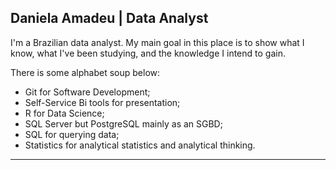 ## Daniela Amadeu | Data Analyst

I'm a Brazilian data analyst. My main goal in this place is to show what I know, what I've been studying, and the knowledge I intend to gain.

There is some alphabet soup below:

- Git for Software Development;
- Self-Service Bi tools for presentation;
- R for Data Science;
- SQL Server but PostgreSQL mainly as an SGBD;
- SQL for querying data;
- Statistics for analytical statistics and analytical thinking.

---

